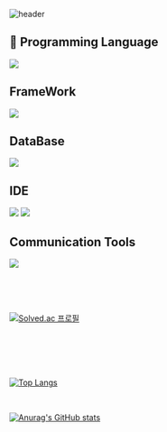 ![header](https://capsule-render.vercel.app/api?type=wave&color=auto&height=300&section=header&text=Welcome&fontSize=90)

  ## 🔨 Programming Language
<img src="https://img.shields.io/badge/Java-007396?style=flat&logo=OpenJDK&logoColor=white"/>

  ## FrameWork
<img src="https://img.shields.io/badge/Spring-6DB33F?style=flat-square&logo=Spring&logoColor=white"/>

  ## DataBase
<img src="https://img.shields.io/badge/MySQL-4479A1?style=flat-square&logo=MySQL&logoColor=white"/>

  ## IDE
<img src="https://img.shields.io/badge/Visual Studio Code-007ACC?style=flat-square&logo=Visual Studio Code&logoColor=white"/>
<img src="https://img.shields.io/badge/IntelliJ-#0000?style=flat-square&logo=IntelliJ&logoColor=white"/>

  ## Communication Tools
<img src="https://img.shields.io/badge/GitHub-181717?style=flat-square&logo=GitHub&logoColor=white"/>

<br><br><br>

[![Solved.ac
프로필](http://mazassumnida.wtf/api/v2/generate_badge?boj=wnsgks9899)](https://solved.ac/wke1wke1)

<br><br>
<br><br>

[![Top Langs](https://github-readme-stats.vercel.app/api/top-langs/?username=viola30th&show_icons=true&theme=radical)](https://github.com/anuraghazra/github-readme-stats)

<br>

[![Anurag's GitHub stats](https://github-readme-stats.vercel.app/api?username=viola30th&show_icons=true&theme=radical)](https://github.com/anuraghazra/github-readme-stats)
 
